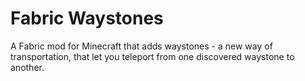 # Fabric Waystones
A Fabric mod for Minecraft that adds waystones - a new way of transportation, that let you teleport from one discovered waystone to another.

